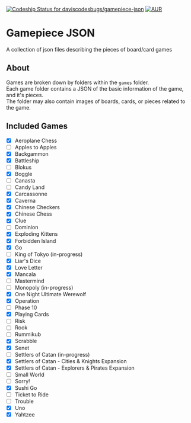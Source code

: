 [ ![Codeship Status for daviscodesbugs/gamepiece-json](https://img.shields.io/codeship/683282a0-7461-0134-4148-76a75a837005/master.svg?maxAge=30)](#)
[![AUR](https://img.shields.io/aur/license/yaourt.svg?maxAge=30)](#)

# Gamepiece JSON
A collection of json files describing the pieces of board/card games
## About
Games are broken down by folders within the `games` folder.  
Each game folder contains a JSON of the basic information of the game, and it's pieces.  
The folder may also contain images of boards, cards, or pieces related to the game.  

## Included Games
 - [x] Aeroplane Chess
 - [ ] Apples to Apples
 - [x] Backgammon
 - [x] Battleship
 - [ ] Blokus
 - [x] Boggle
 - [ ] Canasta
 - [ ] Candy Land
 - [x] Carcassonne
 - [x] Caverna
 - [x] Chinese Checkers
 - [x] Chinese Chess
 - [x] Clue
 - [ ] Dominion
 - [x] Exploding Kittens
 - [x] Forbidden Island
 - [x] Go
 - [ ] King of Tokyo (in-progress)
 - [x] Liar's Dice
 - [x] Love Letter
 - [x] Mancala
 - [ ] Mastermind
 - [ ] Monopoly (in-progress)
 - [x] One Night Ultimate Werewolf
 - [x] Operation
 - [ ] Phase 10
 - [x] Playing Cards
 - [ ] Risk
 - [ ] Rook
 - [ ] Rummikub
 - [x] Scrabble
 - [x] Senet
 - [ ] Settlers of Catan (in-progress)
 - [x] Settlers of Catan - Cities & Knights Expansion
 - [x] Settlers of Catan - Explorers & Pirates Expansion
 - [ ] Small World
 - [ ] Sorry!
 - [x] Sushi Go
 - [ ] Ticket to Ride
 - [ ] Trouble
 - [x] Uno
 - [x] Yahtzee
